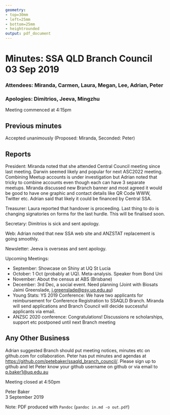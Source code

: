 ```yaml
---
geometry:
- top=30mm
- left=25mm
- bottom=25mm
- heightrounded
output: pdf_document
---
```


# Minutes: SSA QLD Branch Council 03 Sep 2019

### Attendees: Miranda, Carmen, Laura, Megan, Lee, Adrian, Peter

### Apologies: Dimitrios, Jeeva, Mingzhu

Meeting commenced at 4:15pm

## Previous minutes

Accepted unanimously (Proposed: Miranda, Seconded: Peter)

## Reports

President: Miranda noted that she attended  Central Council meeting since last meeting. Darwin seemed likely and popular for next ASC2022 meeting. Combining Meetup accounts is under investigation but Adrian noted that tricky to combine accounts even though each can have 3 separate meetups. Miranda discussed new Branch banner and most agreed it would be good to have one graphic and contact details like QR Code WWW, Twitter etc. Adrian said that likely it could be financed by Central SSA.

Treasurer: Laura reported that handover is proceeding. Last thing to do is changing signatories on forms for the last hurdle. This will be finalised soon.

Secretary: Dimitrios is sick and sent apology.

Web: Adrian noted that new SSA web site and ANZSTAT replacement is going smoothly.

Newsletter: Jeeva is overseas and sent apology.

Upcoming Meetings: 

* September: Showcase on Shiny at UQ St Lucia
* October: 1 Oct (probably at UQ). Meta-analysis. Speaker from Bond Uni
* November: About the census at ABS (Brisbane)
* December: 3rd Dec, a social event. Need planning (Joint with
  Biosats Jaimi Greenslade, j.greenslade@psy.uq.edu.au)
* Young Stats: YS 2019 Conference: We have two applicants for reimbursement for Conference Registration to SSAQLD Branch. Miranda will send applications and Branch Council will decide successful applicants via email.
* ANZSC 2020 conference: Congratulations! Discussions re scholarships, support etc postponed until next Branch meeting

## Any Other Business

Adrian suggested Branch should put meeting notices, minutes etc on github.com for collaboration. Peter has put minutes and agendas at https://github.com/petebaker/ssaqld_branch_council/. Please sign up to github and let Peter know your github username on github or via email to p.baker1@uq.edu.au

Meeting closed at 4:50pm

Peter Baker    
3  September 2019

Note: PDF produced with `Pandoc` (`pandoc in.md -o out.pdf`)
